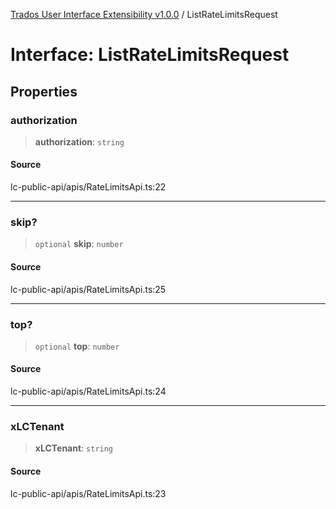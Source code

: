 [Trados User Interface Extensibility v1.0.0](../wiki/globals) / ListRateLimitsRequest

# Interface: ListRateLimitsRequest

## Properties

### authorization

> **authorization**: `string`

#### Source

lc-public-api/apis/RateLimitsApi.ts:22

***

### skip?

> `optional` **skip**: `number`

#### Source

lc-public-api/apis/RateLimitsApi.ts:25

***

### top?

> `optional` **top**: `number`

#### Source

lc-public-api/apis/RateLimitsApi.ts:24

***

### xLCTenant

> **xLCTenant**: `string`

#### Source

lc-public-api/apis/RateLimitsApi.ts:23
